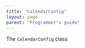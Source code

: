 ```yaml
---
title: "CalendarConfig"
layout: page
parent: "Programmer's guide"
---
```



The `CalendarConfig` class
